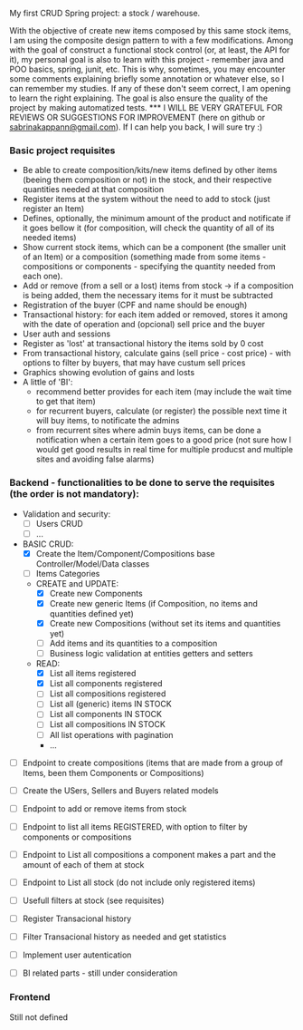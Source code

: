 My first CRUD Spring project: a stock / warehouse.

With the objective of create new items composed by this same stock items, I am using the composite design pattern to with a few modifications.
Among with the goal of construct a functional stock control (or, at least, the API for it), my personal goal is also to learn with this project - remember java and POO basics, spring, junit, etc. This is why, sometimes, you may
encounter some comments explaining briefly some annotation or whatever else, so I can remember my studies. If any of these don't seem correct, I am opening to learn the right explaining.
The goal is also ensure the quality of the project by making automatized tests.
*** I WILL BE VERY GRATEFUL FOR REVIEWS OR SUGGESTIONS FOR IMPROVEMENT (here on github or sabrinakappann@gmail.com). If I can help you back, I will sure try :)

### Basic project requisites
- Be able to create composition/kits/new items defined by other items (beeing them composition or not) in the stock, and their respective quantities needed at that composition
- Register items at the system without the need to add to stock (just register an Item)
- Defines, optionally, the minimum amount of the product and notificate if it goes bellow it (for composition, will check the quantity of all of its needed items)
- Show current stock items, which can be a component (the smaller unit of an Item) or a composition (something made from some items - compositions or components - specifying the quantity needed from each one).
- Add or remove (from a sell or a lost) items from stock -> if a composition is being added, them the necessary items for it must be subtracted
- Registration of the buyer (CPF and name should be enough)
- Transactional history: for each item added or removed, stores it among with the date of operation and (opcional) sell price and the buyer
- User auth and sessions
- Register as 'lost' at transactional history the items sold by 0 cost
- From transactional history, calculate gains (sell price - cost price) - with options to filter by buyers, that may have custum sell prices
- Graphics showing evolution of gains and losts
- A little of 'BI':
  - recommend better provides for each item (may include the wait time to get that item)
  - for recurrent buyers, calculate (or register) the possible next time it will buy items, to notificate the admins
  - from recurrent sites where admin buys items, can be done a notification when a certain item goes to a good price (not sure how I would get good           results in real time for multiple producst and multiple sites and avoiding false alarms)


### Backend - functionalities to be done to serve the requisites (the order is not mandatory):
- Validation and security:
  - [ ] Users CRUD
  - [ ] ...
- BASIC CRUD:
  - [X] Create the Item/Component/Compositions base Controller/Model/Data classes
  - [ ] Items Categories
  - CREATE and UPDATE:
    - [X] Create new Components
    - [X] Create new generic Items (if Composition, no items and quantities defined yet)
    - [X] Create new Compositions (without set its items and quantities yet)
    - [ ] Add items and its quantities to a composition
    - [ ] Business logic validation at entities getters and setters
  - READ:
    - [X] List all items registered
    - [X] List all components registered
    - [ ] List all compositions registered
    - [ ] List all (generic) items IN STOCK
    - [ ] List all components IN STOCK
    - [ ] List all compositions IN STOCK
    - [ ] All list operations with pagination
    - ...

- [ ] Endpoint to create compositions (items that are made from a group of Items, been them Components or Compositions)
- [ ] Create the USers, Sellers and Buyers related models
- [ ] Endpoint to add or remove items from stock
- [ ] Endpoint to list all items REGISTERED, with option to filter by components or compositions
- [ ] Endpoint to List all compositions a component makes a part and the amount of each of them at stock
- [ ] Endpoint to List all stock (do not include only registered items)
- [ ] Usefull filters at stock (see requisites)
- [ ] Register Transacional history
- [ ] Filter Transacional history as needed and get statistics
- [ ] Implement user autentication
- [ ] BI related parts - still under consideration


### Frontend

Still not defined

